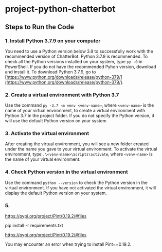 # project-python-chatterbot

## Steps to Run the Code

### 1. Install Python 3.7.9 on your computer

You need to use a Python version below 3.8 to successfully work with the recommended version of ChatterBot. Python 3.7.9 is recommended. To check all the Python versions installed on your system, type `py -0` in PowerShell. If you do not have the recommended Pyhon version, download and install it. To download Python 3.7.9, go to [https://www.python.org/downloads/release/python-379/](https://www.python.org/downloads/release/python-379/).

### 2. Create a virtual environment with Python 3.7

Use the command `py -3.7 -m venv <venv-name>`, where `<venv-name>` is the name of your virtual environment, to create a virtual environment with Python 3.7 in the project folder. If you do not specify the Python version, it will use the default Python version on your system.

### 3. Activate the virtual environment

After creating the virtual environment, you will see a new folder created under the name you gave to your virtual environment. To activate the virtual environment, type `.\<venv-name>\Scripts\activate`, where `<venv-name>` is the name of your virtual environment.

### 4. Check Python version in the virtual environment

Use the command `python --version` to check the Python version in the virtual environment. If you have not activated the virtual environment, it will display the default Python version on your system.

### 5. 

https://pypi.org/project/Pint/0.19.2/#files

pip install -r requirements.txt

https://pypi.org/project/Pint/0.19.2/#files

You may encounter an error when trying to install Pint==0.19.2. 
